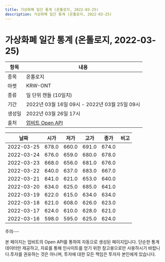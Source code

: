 ```yaml
---
title: 가상화폐 일간 통계 (온톨로지, 2022-03-25)
description: 가상화폐 일간 통계 (온톨로지, 2022-03-25)
---
```


가상화폐 일간 통계 (온톨로지, 2022-03-25)
===

|항목|내용|
|--|--|
|종목|온톨로지|
|마켓|KRW-ONT|
|종류|일 단위 캔들 (10일치)|
|기간|2022년 03월 16일 09시 - 2022년 03월 25일 09시|
|생성일|2022년 03월 26일 17시|
|출처|[업비트 Open API](https://docs.upbit.com)|


|날짜|시가|저가|고가|종가|비고|
|--|--|--|--|--|--|
|2022-03-25|678.0|660.0|691.0|674.0|    |
|2022-03-24|676.0|659.0|680.0|678.0|    |
|2022-03-23|668.0|656.0|681.0|676.0|    |
|2022-03-22|640.0|637.0|683.0|667.0|    |
|2022-03-21|641.0|621.0|653.0|640.0|    |
|2022-03-20|634.0|625.0|685.0|641.0|    |
|2022-03-19|622.0|615.0|634.0|634.0|    |
|2022-03-18|621.0|608.0|626.0|623.0|    |
|2022-03-17|624.0|610.0|628.0|621.0|    |
|2022-03-16|598.0|595.0|625.0|624.0|    |


주의---

본 페이지는 업비트의 Open API를 통하여 자동으로 생성된 페이지입니다. 단순한 통계 데이터만 제공하고, 자료를 통해 인사이트를 얻기 위한 참고용으로만 사용하시기 바랍니다.투자를 권유하는 것은 아니며, 투자에 대한 모든 책임은 투자자 본인에게 있습니다.